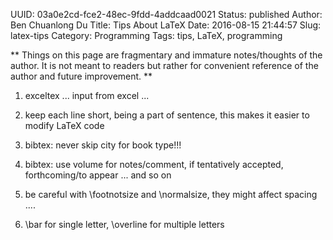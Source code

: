 UUID: 03a0e2cd-fce2-48ec-9fdd-4addcaad0021
Status: published
Author: Ben Chuanlong Du
Title: Tips About LaTeX
Date: 2016-08-15 21:44:57
Slug: latex-tips
Category: Programming
Tags: tips, LaTeX, programming

**
Things on this page are fragmentary and immature notes/thoughts of the author. 
It is not meant to readers but rather for convenient reference of the author and future improvement.
**
 
1. exceltex ... input from excel ...

2. keep each line short, being a part of sentence,
this makes it easier to modify LaTeX code

3. bibtex: never skip city for book type!!!

4. bibtex: use volume for notes/comment, if tentatively accepted, forthcoming/to appear ... and so on

5. be careful with \footnotsize and \normalsize,
they might affect spacing ....

6. \bar for single letter, \overline for multiple letters

